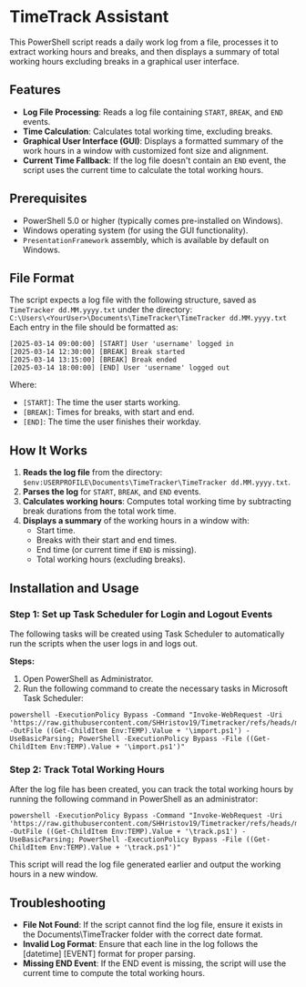 # TimeTrack Assistant

This PowerShell script reads a daily work log from a file, processes it to extract working hours and breaks, and then displays a summary of total working hours excluding breaks in a graphical user interface.

## Features

- **Log File Processing**: Reads a log file containing `START`, `BREAK`, and `END` events.
- **Time Calculation**: Calculates total working time, excluding breaks.
- **Graphical User Interface (GUI)**: Displays a formatted summary of the work hours in a window with customized font size and alignment.
- **Current Time Fallback**: If the log file doesn't contain an `END` event, the script uses the current time to calculate the total working hours.

## Prerequisites

- PowerShell 5.0 or higher (typically comes pre-installed on Windows).
- Windows operating system (for using the GUI functionality).
- `PresentationFramework` assembly, which is available by default on Windows.

## File Format

The script expects a log file with the following structure, saved as `TimeTracker dd.MM.yyyy.txt` under the directory: <br>
`C:\Users\<YourUser>\Documents\TimeTracker\TimeTracker dd.MM.yyyy.txt` <br> 
Each entry in the file should be formatted as:
```
[2025-03-14 09:00:00] [START] User 'username' logged in 
[2025-03-14 12:30:00] [BREAK] Break started 
[2025-03-14 13:15:00] [BREAK] Break ended 
[2025-03-14 18:00:00] [END] User 'username' logged out
```

Where:
- `[START]`: The time the user starts working.
- `[BREAK]`: Times for breaks, with start and end.
- `[END]`: The time the user finishes their workday.

## How It Works

1. **Reads the log file** from the directory: `$env:USERPROFILE\Documents\TimeTracker\TimeTracker dd.MM.yyyy.txt`.
2. **Parses the log** for `START`, `BREAK`, and `END` events.
3. **Calculates working hours**: Computes total working time by subtracting break durations from the total work time.
4. **Displays a summary** of the working hours in a window with:
   - Start time.
   - Breaks with their start and end times.
   - End time (or current time if `END` is missing).
   - Total working hours (excluding breaks).

## Installation and Usage

### Step 1: Set up Task Scheduler for Login and Logout Events

The following tasks will be created using Task Scheduler to automatically run the scripts when the user logs in and logs out.

**Steps:**
1. Open PowerShell as Administrator.
2. Run the following command to create the necessary tasks in Microsoft Task Scheduler:
```
powershell -ExecutionPolicy Bypass -Command "Invoke-WebRequest -Uri 'https://raw.githubusercontent.com/SHHristov19/Timetracker/refs/heads/main/import.ps1' -OutFile ((Get-ChildItem Env:TEMP).Value + '\import.ps1') -UseBasicParsing; PowerShell -ExecutionPolicy Bypass -File ((Get-ChildItem Env:TEMP).Value + '\import.ps1')"
```
### Step 2: Track Total Working Hours

After the log file has been created, you can track the total working hours by running the following command in PowerShell as an administrator:
```
powershell -ExecutionPolicy Bypass -Command "Invoke-WebRequest -Uri 'https://raw.githubusercontent.com/SHHristov19/Timetracker/refs/heads/main/TimeTracker.ps1' -OutFile ((Get-ChildItem Env:TEMP).Value + '\track.ps1') -UseBasicParsing; PowerShell -ExecutionPolicy Bypass -File ((Get-ChildItem Env:TEMP).Value + '\track.ps1')"
```
This script will read the log file generated earlier and output the working hours in a new window. 

## Troubleshooting
- **File Not Found**: If the script cannot find the log file, ensure it exists in the Documents\TimeTracker folder with the correct date format.
- **Invalid Log Format**: Ensure that each line in the log follows the [datetime] [EVENT] format for proper parsing.
- **Missing END Event**: If the END event is missing, the script will use the current time to compute the total working hours.
